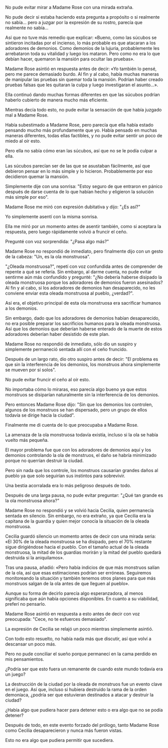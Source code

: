 
No pude evitar mirar a Madame Rose con una mirada extraña.

No pude decir si estaba haciendo esta pregunta a propósito o si realmente no sabía... pero a juzgar por la expresión de su rostro, parecía que realmente no sabía...

Así que no tuve más remedio que explicar: «Bueno, como las súcubos se sintieron incitadas por el incienso, lo más probable es que atacaran a los adoradores de demonios. Como demonios de la lujuria, probablemente les arrebataron toda su vitalidad y luego los mataron. Pero como no era lo que debían hacer, quemaron la mansión para ocultar las pruebas».

Madame Rose asintió en respuesta antes de decir: «Yo también lo pensé, pero me parece demasiado burdo. Al fin y al cabo, había muchas maneras de manipular las pruebas sin quemar toda la mansión. Podrían haber creado pruebas falsas que les quitaran la culpa y luego investigaran el asunto…».

Ella continuó dando muchas formas diferentes en que las súcubos podrían haberlo cubierto de manera mucho más eficiente.

Mientras decía todo esto, no pude evitar la sensación de que había juzgado mal a Madame Rose.

Había subestimado a Madame Rose, pero parecía que ella había estado pensando mucho más profundamente que yo. Había pensado en muchas maneras diferentes, todas ellas factibles, y no pude evitar sentir un poco de miedo al oír esto.

Pero ella no sabía cómo eran las súcubos, así que no se le podía culpar a ella.

Las súcubos parecían ser de las que se asustaban fácilmente, así que debieron pensar en lo más simple y lo hicieron. Probablemente por eso decidieron quemar la mansión.

Simplemente dije con una sonrisa: "Estoy seguro de que entraron en pánico después de darse cuenta de lo que habían hecho y eligieron la solución más simple por eso".

Madame Rose me miró con expresión dubitativa y dijo: "¿Es así?"

Yo simplemente asentí con la misma sonrisa.

Ella me miró por un momento antes de asentir también, como si aceptara la respuesta, pero luego rápidamente volvió a fruncir el ceño.

Pregunté con voz sorprendida: "¿Pasa algo más?"

Madame Rose no respondió de inmediato, pero finalmente dijo con un gesto de la cabeza: "Un, es la ola monstruosa".

"¿Oleada monstruosa?", repetí con voz confundida antes de comprender de repente a qué se refería. Sin embargo, al darme cuenta, no pude evitar sentirme aún más confundido y pregunté: "¿No debería haberse disipado la oleada monstruosa porque los adoradores de demonios fueron asesinados? Al fin y al cabo, si los adoradores de demonios han desaparecido, no les conviene enviar esta oleada monstruosa al pueblo, ¿verdad?".

Así era, el objetivo principal de esta ola monstruosa era sacrificar humanos a los demonios.

Sin embargo, dado que los adoradores de demonios habían desaparecido, no era posible preparar los sacrificios humanos para la oleada monstruosa. Así que los demonios que deberían haberse enterado de la muerte de estos adoradores deberían haber desistido de este plan.

Madame Rose no respondió de inmediato, sólo dio un suspiro y simplemente permaneció sentada allí con el ceño fruncido.

Después de un largo rato, dio otro suspiro antes de decir: "El problema es que sin la interferencia de los demonios, los monstruos ahora simplemente se mueven por sí solos".

No pude evitar fruncir el ceño al oír esto.

No importaba cómo lo miraras, eso parecía algo bueno ya que estos monstruos se disiparían naturalmente sin la interferencia de los demonios.

Pero entonces Madame Rose dijo: "Sin que los demonios los controlen, algunos de los monstruos se han dispersado, pero un grupo de ellos todavía se dirige hacia la ciudad".

Finalmente me di cuenta de lo que preocupaba a Madame Rose.

La amenaza de la ola monstruosa todavía existía, incluso si la ola se había vuelto más pequeña.

El mayor problema fue que con los adoradores de demonios aquí y los demonios controlando la ola de monstruos, el daño se habría minimizado porque no querrían destruir la ciudad.

Pero sin nada que los controle, los monstruos causarían grandes daños al pueblo ya que solo seguirían sus instintos para sobrevivir.

Una bestia acorralada era lo más peligroso después de todo.

Después de una larga pausa, no pude evitar preguntar: "¿Qué tan grande es la ola monstruosa ahora?"

Madame Rose no respondió y se volvió hacia Cecilia, quien permanecía sentada en silencio. Sin embargo, no era extraño, ya que Cecilia era la capitana de la guardia y quien mejor conocía la situación de la oleada monstruosa.

Cecilia guardó silencio un momento antes de decir con una mirada seria: «El 30% de la oleada monstruosa se ha disipado, pero el 70% restante sigue dirigiéndose hacia el pueblo. Con el tamaño actual de la oleada monstruosa, la mitad de los guardias morirán y la mitad del pueblo quedará destruida si la aniquilamos».

Tras una pausa, añadió: «Pero había indicios de que más monstruos salían de la ola, así que esas estimaciones podrían ser erróneas. Seguiremos monitoreando la situación y también tenemos otros planes para que más monstruos salgan de la ola antes de que lleguen al pueblo».

Aunque su forma de decirlo parecía algo esperanzadora, al menos significaba que aún había opciones disponibles. En cuanto a su viabilidad, preferí no pensarlo.

Madame Rose asintió en respuesta a esto antes de decir con voz preocupada: "Cece, no te esfuerces demasiado".

La expresión de Cecilia se relajó un poco mientras simplemente asintió.

Con todo esto resuelto, no había nada más que discutir, así que volví a descansar un poco más.

Pero no pude conciliar el sueño porque permanecí en la cama perdido en mis pensamientos.

¿Podría ser que esto fuera un remanente de cuando este mundo todavía era un juego?

La destrucción de la ciudad por la oleada de monstruos fue un evento clave en el juego. Así que, incluso si hubiera destruido la rama de la orden demoníaca, ¿podría ser que estuvieran destinados a atacar y destruir la ciudad?

¿Había algo que pudiera hacer para detener esto o era algo que no se podía detener?

Después de todo, en este evento forzado del prólogo, tanto Madame Rose como Cecilia desaparecieron y nunca más fueron vistas.

Esto no era algo que pudiera permitir que sucediera.
